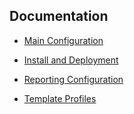 ## Documentation

- [Main Configuration](/docs/Configuration%20Keys.md)

- [Install and Deployment](/docs/Install%20and%20deployment.md)

- [Reporting Configuration](/docs/Reporting%20Configuration%20Keys.md)

- [Template Profiles](/Template%20Profiles/)